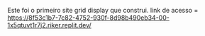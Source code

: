 Este foi o primeiro site grid display que construi. link de acesso = https://8f53c1b7-7c82-4752-930f-8d98b490eb34-00-1x5qtuvt1r7j2.riker.replit.dev/

